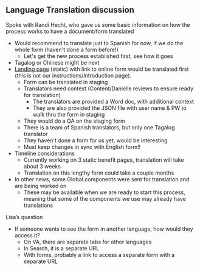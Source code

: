 ## Language Translation discussion

Spoke with Randi Hecht, who gave us some basic information on how the process works to have a document/form translated
- Would recommend to translate just to Spanish for now, if we do the whole form (haven't done a form before!)
     - Let's get the new process established first, see how it goes
- Tagalog or Chinese might be next
- [Landing page](https://staging.va.gov/family-member-benefits/comprehensive-assistance-for-family-caregivers/) (static) with link to online form would be translated first (this is not our instructions/Introduction page).
     - Form can be translated in staging
     - Translators need context (Content/Danielle reviews to ensure ready for translation)
          - The translators are provided a Word doc, with additional context
          - They are also provided the JSON file with user name & PW to walk thru the form in staging
     - They would do a QA on the staging form
     - There is a team of Spanish translators, but only one Tagalog translator
     - They haven't done a form for us yet, would be interesting
     - Must keep changes in sync with English form!!
- Timeline considerations
     - Currently working on 3 static benefit pages, translation will take about 3 weeks
     - Translation on this lengthy form could take a couple months
- In other news, some Global components were sent for translation and are being worked on
     - These may be available when we are ready to start this process, meaning that some of the components we use may already have translations

Lisa’s question
- If someone wants to see the form in another language, how would they access it?
     - On VA, there are separate tabs for other languages
     - In Search, it is a separate URL
     - With forms, probably a link to access a separate form with a separate URL
